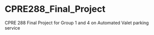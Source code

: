 # CPRE288_Final_Project
CPRE 288 Final Project for Group 1 and 4 on Automated Valet parking service
